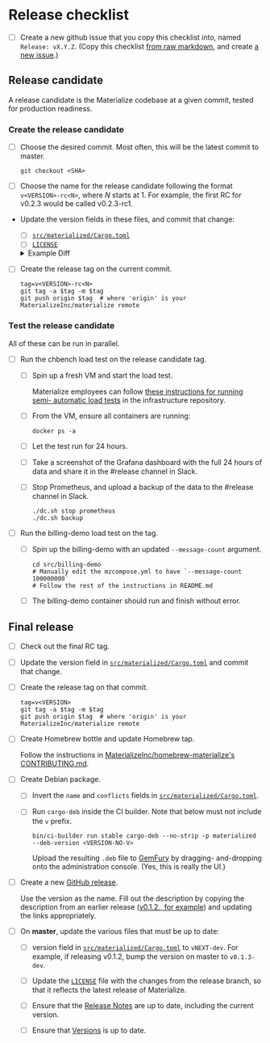 # Release checklist

- [ ] Create a new github issue that you copy this checklist into, named `Release:
  vX.Y.Z`. (Copy this checklist [from raw markdown][release-checklist-raw], and create [a
  new issue][new-issue].)

[release-checklist-raw]: https://raw.githubusercontent.com/MaterializeInc/materialize/master/doc/developer/release-checklist.md
[new-issue]: https://github.com/MaterializeInc/materialize/issues/new/

## Release candidate

A release candidate is the Materialize codebase at a given commit, tested for
production readiness.

### Create the release candidate

- [ ] Choose the desired commit. Most often, this will be the latest commit to master.

  ```shell
  git checkout <SHA>
  ```

- [ ] Choose the name for the release candidate following the format
  `v<VERSION>-rc<N>`, where _N_ starts at 1. For example, the first RC for
  v0.2.3 would be called v0.2.3-rc1.

- Update the version fields in these files, and commit that change:

  - [ ] [`src/materialized/Cargo.toml`](../../src/materialized/Cargo.toml)
  - [ ] [`LICENSE`](/LICENSE)

  <details><summary>Example Diff</summary>
  <p>

  ```diff
  diff --git a/src/materialized/Cargo.toml b/src/materialized/Cargo.toml
  index b0c561ff..a0c49bf4 100644
  --- a/src/materialized/Cargo.toml
  +++ b/src/materialized/Cargo.toml
  @@ -1,7 +1,7 @@
  [package]
  name = "materialized"
  description = "Streaming SQL materialized views."
  -version = "0.1.1"
  +version = "0.1.1-rc1"
  edition = "2018"
  publish = false
  default-run = "materialized"

  diff --git a/LICENSE b/LICENSE
  index 9ca12b61..04c40820 100644
  --- a/LICENSE
  +++ b/LICENSE
  @@ -13,7 +13,7 @@ Business Source License 1.1

   Licensor:                  Materialize, Inc.

  -Licensed Work:             Materialize Version 0.1
  +Licensed Work:             Materialize Version 0.1.1
                              The Licensed Work is © 2020 Materialize, Inc.

   Additional Use Grant:      You may use one single server instance of the
  @@ -29,7 +29,7 @@ Additional Use Grant:      You may use one single server instance of the
                              functionality of the Licensed Work by creating views
                              whose schemas are controlled by such third parties.

  -Change Date:               February 1, 2024
  +Change Date:               <RELEASE DATE + 4 YEARS>

   Change License:            Apache License, Version 2.0
  ```
  </p>
  </details>

- [ ] Create the release tag on the current commit.

  ```shell
  tag=v<VERSION>-rc<N>
  git tag -a $tag -m $tag
  git push origin $tag  # where 'origin' is your MaterializeInc/materialize remote
  ```

### Test the release candidate

All of these can be run in parallel.

- [ ] Run the chbench load test on the release candidate tag.

  - [ ] Spin up a fresh VM and start the load test.

    Materialize employees can follow [these instructions for running semi-
    automatic load tests][load-instr] in the infrastructure
    repository.

    [load-instr]: https://github.com/MaterializeInc/infra/tree/master/cloud#starting-a-load-test

  - [ ] From the VM, ensure all containers are running:
    ```shell script
    docker ps -a
    ```

  - [ ] Let the test run for 24 hours.

  - [ ] Take a screenshot of the Grafana dashboard with the full 24 hours of
    data and share it in the #release channel in Slack.

  - [ ] Stop Prometheus, and upload a backup of the data to the #release
    channel in Slack.

    ```shell
    ./dc.sh stop prometheus
    ./dc.sh backup
    ```

- [ ] Run the billing-demo load test on the tag.

  - [ ] Spin up the billing-demo with an updated `--message-count` argument.

    ```shell
    cd src/billing-demo
    # Manually edit the mzcompose.yml to have `--message-count 100000000`
    # Follow the rest of the instructions in README.md
    ```

  - [ ] The billing-demo container should run and finish without error.


## Final release

- [ ] Check out the final RC tag.

- [ ] Update the version field in [`src/materialized/Cargo.toml`](../../src/materialized/Cargo.toml)
  and commit that change.

- [ ] Create the release tag on that commit.

  ```shell
  tag=v<VERSION>
  git tag -a $tag -m $tag
  git push origin $tag  # where 'origin' is your MaterializeInc/materialize remote
  ```

- [ ] Create Homebrew bottle and update Homebrew tap.

  Follow the instructions in [MaterializeInc/homebrew-materialize's
  CONTRIBUTING.md][homebrew-guide].

- [ ] Create Debian package.

  - [ ] Invert the `name` and `conflicts` fields in [`src/materialized/Cargo.toml`](../../src/materialized/Cargo.toml).

  - [ ] Run `cargo-deb` inside the CI builder. Note that <VERSION-NO-V> below
    must not include the `v` prefix.

    ```shell
    bin/ci-builder run stable cargo-deb --no-strip -p materialized --deb-version <VERSION-NO-V>
    ```

    Upload the resulting `.deb` file to [GemFury](https://fury.io) by dragging-
    and-dropping onto the administration console. (Yes, this is really the UI.)

- [ ] Create a new [GitHub release][new-github-release].

  Use the version as the name. Fill out the description by copying the
  description from an earlier release ([v0.1.2., for example][v0.1.2]) and
  updating the links appropriately.

- [ ] On **master**, update the various files that must be up to date:

  - [ ] version field in
    [`src/materialized/Cargo.toml`](../../src/materialized/Cargo.toml) to `vNEXT-dev`.
    For example, if releasing v0.1.2, bump the version on master to `v0.1.3-dev`.

  - [ ] Update the [`LICENSE`](/LICENSE) file with the changes from the
    release branch, so that it reflects the latest release of Materialize.

  - [ ] Ensure that the [Release Notes](../../doc/user/release-notes.md) are up to date,
    including the current version.

  - [ ] Ensure that [Versions](../../doc/user/versions.md) is up to date.

[homebrew-guide]: https://github.com/MaterializeInc/homebrew-materialize/blob/master/CONTRIBUTING.md
[new-github-release]: https://github.com/MaterializeInc/materialize/releases/new
[v0.1.2]: https://github.com/MaterializeInc/materialize/releases/tag/v0.1.2
